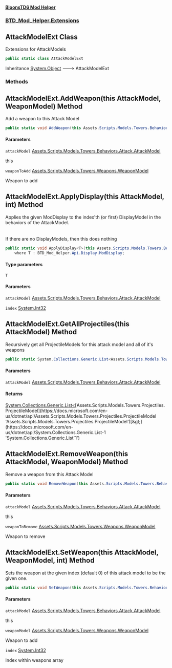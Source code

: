 #### [BloonsTD6 Mod Helper](README.md 'README')
### [BTD_Mod_Helper.Extensions](README.md#BTD_Mod_Helper.Extensions 'BTD_Mod_Helper.Extensions')

## AttackModelExt Class

Extensions for AttackModels

```csharp
public static class AttackModelExt
```

Inheritance [System.Object](https://docs.microsoft.com/en-us/dotnet/api/System.Object 'System.Object') &#129106; AttackModelExt
### Methods

<a name='BTD_Mod_Helper.Extensions.AttackModelExt.AddWeapon(thisAssets.Scripts.Models.Towers.Behaviors.Attack.AttackModel,Assets.Scripts.Models.Towers.Weapons.WeaponModel)'></a>

## AttackModelExt.AddWeapon(this AttackModel, WeaponModel) Method

Add a weapon to this Attack Model

```csharp
public static void AddWeapon(this Assets.Scripts.Models.Towers.Behaviors.Attack.AttackModel attackModel, Assets.Scripts.Models.Towers.Weapons.WeaponModel weaponToAdd);
```
#### Parameters

<a name='BTD_Mod_Helper.Extensions.AttackModelExt.AddWeapon(thisAssets.Scripts.Models.Towers.Behaviors.Attack.AttackModel,Assets.Scripts.Models.Towers.Weapons.WeaponModel).attackModel'></a>

`attackModel` [Assets.Scripts.Models.Towers.Behaviors.Attack.AttackModel](https://docs.microsoft.com/en-us/dotnet/api/Assets.Scripts.Models.Towers.Behaviors.Attack.AttackModel 'Assets.Scripts.Models.Towers.Behaviors.Attack.AttackModel')

this

<a name='BTD_Mod_Helper.Extensions.AttackModelExt.AddWeapon(thisAssets.Scripts.Models.Towers.Behaviors.Attack.AttackModel,Assets.Scripts.Models.Towers.Weapons.WeaponModel).weaponToAdd'></a>

`weaponToAdd` [Assets.Scripts.Models.Towers.Weapons.WeaponModel](https://docs.microsoft.com/en-us/dotnet/api/Assets.Scripts.Models.Towers.Weapons.WeaponModel 'Assets.Scripts.Models.Towers.Weapons.WeaponModel')

Weapon to add

<a name='BTD_Mod_Helper.Extensions.AttackModelExt.ApplyDisplay_T_(thisAssets.Scripts.Models.Towers.Behaviors.Attack.AttackModel,int)'></a>

## AttackModelExt.ApplyDisplay<T>(this AttackModel, int) Method

Applies the given ModDisplay to the index'th (or first) DisplayModel in the behaviors of the AttackModel.  
<br/>  
If there are no DisplayModels, then this does nothing

```csharp
public static void ApplyDisplay<T>(this Assets.Scripts.Models.Towers.Behaviors.Attack.AttackModel attackModel, int index=0)
    where T : BTD_Mod_Helper.Api.Display.ModDisplay;
```
#### Type parameters

<a name='BTD_Mod_Helper.Extensions.AttackModelExt.ApplyDisplay_T_(thisAssets.Scripts.Models.Towers.Behaviors.Attack.AttackModel,int).T'></a>

`T`
#### Parameters

<a name='BTD_Mod_Helper.Extensions.AttackModelExt.ApplyDisplay_T_(thisAssets.Scripts.Models.Towers.Behaviors.Attack.AttackModel,int).attackModel'></a>

`attackModel` [Assets.Scripts.Models.Towers.Behaviors.Attack.AttackModel](https://docs.microsoft.com/en-us/dotnet/api/Assets.Scripts.Models.Towers.Behaviors.Attack.AttackModel 'Assets.Scripts.Models.Towers.Behaviors.Attack.AttackModel')

<a name='BTD_Mod_Helper.Extensions.AttackModelExt.ApplyDisplay_T_(thisAssets.Scripts.Models.Towers.Behaviors.Attack.AttackModel,int).index'></a>

`index` [System.Int32](https://docs.microsoft.com/en-us/dotnet/api/System.Int32 'System.Int32')

<a name='BTD_Mod_Helper.Extensions.AttackModelExt.GetAllProjectiles(thisAssets.Scripts.Models.Towers.Behaviors.Attack.AttackModel)'></a>

## AttackModelExt.GetAllProjectiles(this AttackModel) Method

Recursively get all ProjectileModels for this attack model and all of it's weapons

```csharp
public static System.Collections.Generic.List<Assets.Scripts.Models.Towers.Projectiles.ProjectileModel> GetAllProjectiles(this Assets.Scripts.Models.Towers.Behaviors.Attack.AttackModel attackModel);
```
#### Parameters

<a name='BTD_Mod_Helper.Extensions.AttackModelExt.GetAllProjectiles(thisAssets.Scripts.Models.Towers.Behaviors.Attack.AttackModel).attackModel'></a>

`attackModel` [Assets.Scripts.Models.Towers.Behaviors.Attack.AttackModel](https://docs.microsoft.com/en-us/dotnet/api/Assets.Scripts.Models.Towers.Behaviors.Attack.AttackModel 'Assets.Scripts.Models.Towers.Behaviors.Attack.AttackModel')

#### Returns
[System.Collections.Generic.List&lt;](https://docs.microsoft.com/en-us/dotnet/api/System.Collections.Generic.List-1 'System.Collections.Generic.List`1')[Assets.Scripts.Models.Towers.Projectiles.ProjectileModel](https://docs.microsoft.com/en-us/dotnet/api/Assets.Scripts.Models.Towers.Projectiles.ProjectileModel 'Assets.Scripts.Models.Towers.Projectiles.ProjectileModel')[&gt;](https://docs.microsoft.com/en-us/dotnet/api/System.Collections.Generic.List-1 'System.Collections.Generic.List`1')

<a name='BTD_Mod_Helper.Extensions.AttackModelExt.RemoveWeapon(thisAssets.Scripts.Models.Towers.Behaviors.Attack.AttackModel,Assets.Scripts.Models.Towers.Weapons.WeaponModel)'></a>

## AttackModelExt.RemoveWeapon(this AttackModel, WeaponModel) Method

Remove a weapon from this Attack Model

```csharp
public static void RemoveWeapon(this Assets.Scripts.Models.Towers.Behaviors.Attack.AttackModel attackModel, Assets.Scripts.Models.Towers.Weapons.WeaponModel weaponToRemove);
```
#### Parameters

<a name='BTD_Mod_Helper.Extensions.AttackModelExt.RemoveWeapon(thisAssets.Scripts.Models.Towers.Behaviors.Attack.AttackModel,Assets.Scripts.Models.Towers.Weapons.WeaponModel).attackModel'></a>

`attackModel` [Assets.Scripts.Models.Towers.Behaviors.Attack.AttackModel](https://docs.microsoft.com/en-us/dotnet/api/Assets.Scripts.Models.Towers.Behaviors.Attack.AttackModel 'Assets.Scripts.Models.Towers.Behaviors.Attack.AttackModel')

this

<a name='BTD_Mod_Helper.Extensions.AttackModelExt.RemoveWeapon(thisAssets.Scripts.Models.Towers.Behaviors.Attack.AttackModel,Assets.Scripts.Models.Towers.Weapons.WeaponModel).weaponToRemove'></a>

`weaponToRemove` [Assets.Scripts.Models.Towers.Weapons.WeaponModel](https://docs.microsoft.com/en-us/dotnet/api/Assets.Scripts.Models.Towers.Weapons.WeaponModel 'Assets.Scripts.Models.Towers.Weapons.WeaponModel')

Weapon to remove

<a name='BTD_Mod_Helper.Extensions.AttackModelExt.SetWeapon(thisAssets.Scripts.Models.Towers.Behaviors.Attack.AttackModel,Assets.Scripts.Models.Towers.Weapons.WeaponModel,int)'></a>

## AttackModelExt.SetWeapon(this AttackModel, WeaponModel, int) Method

Sets the weapon at the given index (default 0) of this attack model to be the given one.

```csharp
public static void SetWeapon(this Assets.Scripts.Models.Towers.Behaviors.Attack.AttackModel attackModel, Assets.Scripts.Models.Towers.Weapons.WeaponModel weaponModel, int index=0);
```
#### Parameters

<a name='BTD_Mod_Helper.Extensions.AttackModelExt.SetWeapon(thisAssets.Scripts.Models.Towers.Behaviors.Attack.AttackModel,Assets.Scripts.Models.Towers.Weapons.WeaponModel,int).attackModel'></a>

`attackModel` [Assets.Scripts.Models.Towers.Behaviors.Attack.AttackModel](https://docs.microsoft.com/en-us/dotnet/api/Assets.Scripts.Models.Towers.Behaviors.Attack.AttackModel 'Assets.Scripts.Models.Towers.Behaviors.Attack.AttackModel')

this

<a name='BTD_Mod_Helper.Extensions.AttackModelExt.SetWeapon(thisAssets.Scripts.Models.Towers.Behaviors.Attack.AttackModel,Assets.Scripts.Models.Towers.Weapons.WeaponModel,int).weaponModel'></a>

`weaponModel` [Assets.Scripts.Models.Towers.Weapons.WeaponModel](https://docs.microsoft.com/en-us/dotnet/api/Assets.Scripts.Models.Towers.Weapons.WeaponModel 'Assets.Scripts.Models.Towers.Weapons.WeaponModel')

Weapon to add

<a name='BTD_Mod_Helper.Extensions.AttackModelExt.SetWeapon(thisAssets.Scripts.Models.Towers.Behaviors.Attack.AttackModel,Assets.Scripts.Models.Towers.Weapons.WeaponModel,int).index'></a>

`index` [System.Int32](https://docs.microsoft.com/en-us/dotnet/api/System.Int32 'System.Int32')

Index within weapons array